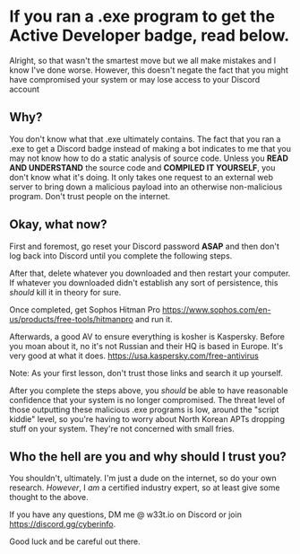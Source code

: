 # If you ran a .exe program to get the Active Developer badge, read below.
Alright, so that wasn't the smartest move but we all make mistakes and I know I've done worse. However, this doesn't negate the fact that you might have compromised your system or may lose access to your Discord account

## Why?
You don't know what that .exe ultimately contains. The fact that you ran a .exe to get a Discord badge instead of making a bot indicates to me that you may not know how to do a static analysis of source code. Unless you **READ AND UNDERSTAND** the source code and **COMPILED IT YOURSELF**, you don't know what it's doing. It only takes one request to an external web server to bring down a malicious payload into an otherwise non-malicious program. Don't trust people on the internet.

## Okay, what now?
First and foremost, go reset your Discord password **ASAP** and then don't log back into Discord until you complete the following steps.

After that, delete whatever you downloaded and then restart your computer. If whatever you downloaded didn't establish any sort of persistence, this *should* kill it in theory for sure.

Once completed, get Sophos Hitman Pro https://www.sophos.com/en-us/products/free-tools/hitmanpro and run it.

Afterwards, a good AV to ensure everything is kosher is Kaspersky. Before you moan about it, no it's not Russian and their HQ is based in Europe. It's very good at what it does. https://usa.kaspersky.com/free-antivirus

Note: As your first lesson, don't trust those links and search it up yourself.

After you complete the steps above, you *should* be able to have reasonable confidence that your system is no longer compromised. The threat level of those outputting these malicious .exe programs is low, around the "script kiddie" level, so you're having to worry about North Korean APTs dropping stuff on your system. They're not concerned with small fries.

## Who the hell are you and why should I trust you?
You shouldn't, ultimately. I'm just a dude on the internet, so do your own research. *However*, I *am* a certified industry expert, so at least give some thought to the above.

If you have any questions, DM me @ w33t.io on Discord or join https://discord.gg/cyberinfo.

Good luck and be careful out there.
